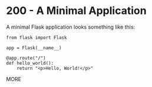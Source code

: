# 200 - A Minimal Application

A minimal Flask application looks something like this:

```
from flask import Flask

app = Flask(__name__)

@app.route("/")
def hello_world():
    return "<p>Hello, World!</p>"
```

MORE